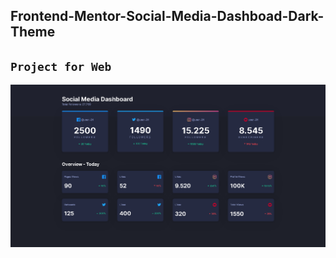 ## Frontend-Mentor-Social-Media-Dashboad-Dark-Theme

## `Project for Web`
![dashboard](https://github.com/Guapiano/Front_End_Mentor/blob/master/Challenge_10/screenshots/Frontend-Mentor-Social-Media-Dashboad-Dark-Theme-.png)
